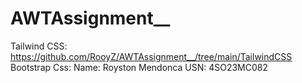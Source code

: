# AWTAssignment__
Tailwind CSS: https://github.com/RooyZ/AWTAssignment__/tree/main/TailwindCSS
Bootstrap Css:
Name: Royston Mendonca
USN: 4SO23MC082
